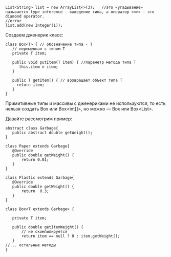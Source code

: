 ```
List<String> list = new ArrayList<>(3);   //Это «угадывание» называется type inference — выведение типа, а оператор «<>» — это diamond operator.
//error
list.add(new Integer(1));
```

Создаем дженерик класс:

```
class Box<T> { // обозначение типа - T
   // переменная с типом T
   private T item;
 
   public void putItem(T item) { //параметр метода типа T
      this.item = item;
   }

   public T getItem() { // возвращает объект типа T
     return item;
   }
}
```

Примитивные типы и массивы с дженериками не используются, то есть нельзя создать Box<int> или Box<int[]>, но можно — Box<Integer> или Box<List<Integer>>.
  
Давайте рассмотрим пример:

```
abstract class Garbage{
   public abstract double getWeight();
}

class Paper extends Garbage{
   @Override
   public double getWeight() {
       return 0.01;
   }
}

class Plastic extends Garbage{
   @Override
   public double getWeight() {
       return  0.3;
   }
}
   
class Box<T extends Garbage> {

   private T item;

   public double getItemWeight() {
       // не скомпилируется
       return item == null ? 0 : item.getWeight();
   }
//... остальные методы
}
```
  
  
